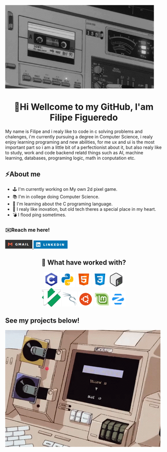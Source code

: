 <img src="https://github.com/kailwz/kailwz/blob/main/images/banner.gif" style="width:auto; height:auto">

<h1 align="center">🎯Hi Wellcome to my GitHub, I'am Filipe Figueredo</h1>
<p>My name is Filipe and i realy like to code in c solving problems and chalenges, i'm currently pursuing a degree in  Computer Science, i realy enjoy learning programing and new abilities, for me ux and ui is the most important part so i am a little bit of a perfectionist about it, but also realy like to study, work and code backend relatd things such as AI, machine learning, databases, programing logic, math in conputation etc.</p>

<div>
	<h2>⚡About me</h2>
	<ul>
		<li>🕹️ I'm currently working on My own 2d pixel game.</li>
		<li>📚 I'm in college doing Computer Science.</li>
		<li>🔭 I'm learning about the C programing language.</li>
		<li>📼 I realy like inovation, but old tech theres a special place in my heart.</li>
		<li>💣 I flood ping sometimes.</li>
	</ul>
</div>

<h3>✉️Reach me here!</h3>
<a href="kailwz462@gmail.com">
	<img src="https://github.com/kailwz/kailwz/blob/main/images/gmail_icon.png">
</a>
<a href="https://www.linkedin.com/in/filipe-figueredo-2ba1b4263?utm_source=share&utm_campaign=share_via&utm_content=profile&utm_medium=android_app">
	<img src="https://github.com/kailwz/kailwz/blob/main/images/linkedin_icon.png">
</a>

<h2 align="center">🚀 What have worked with?</h2>

<div align="center">
	<img src="https://github.com/kailwz/kailwz/blob/main/images/c_icon.png">
	<img src="https://github.com/kailwz/kailwz/blob/main/images/python_icon.png">
	<img src="https://github.com/kailwz/kailwz/blob/main/images/html_icon.png">
	<img src="https://github.com/kailwz/kailwz/blob/main/images/css_icon.png">
	<img src="https://github.com/kailwz/kailwz/blob/main/images/bash_icon.png">
</div>

<div align="center">
	<img src="https://github.com/kailwz/kailwz/blob/main/images/vim_icon.png">
	<img src="https://github.com/kailwz/kailwz/blob/main/images/kali_icon.png">
	<img src="https://github.com/kailwz/kailwz/blob/main/images/ubuntu_icon.png">
	<img src="https://github.com/kailwz/kailwz/blob/main/images/mint_icon.png">
	<img src="https://github.com/kailwz/kailwz/blob/main/images/zorin_icon.png">
</div>

<h2>See my projects below!</h2>
<img src="https://github.com/kailwz/kailwz/blob/main/images/decoration.gif" style="width:auto; height:auto">

